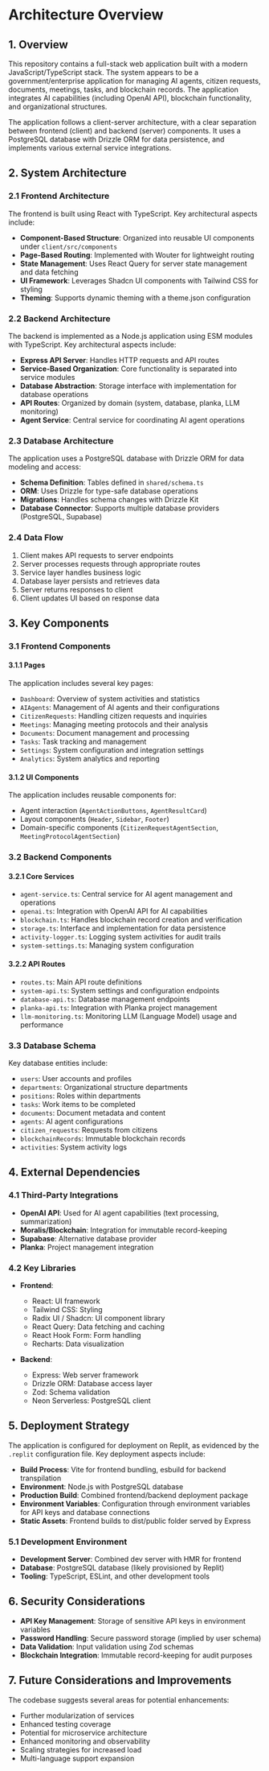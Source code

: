 # Architecture Overview

## 1. Overview

This repository contains a full-stack web application built with a modern JavaScript/TypeScript stack. The system appears to be a government/enterprise application for managing AI agents, citizen requests, documents, meetings, tasks, and blockchain records. The application integrates AI capabilities (including OpenAI API), blockchain functionality, and organizational structures.

The application follows a client-server architecture, with a clear separation between frontend (client) and backend (server) components. It uses a PostgreSQL database with Drizzle ORM for data persistence, and implements various external service integrations.

## 2. System Architecture

### 2.1 Frontend Architecture

The frontend is built using React with TypeScript. Key architectural aspects include:

- **Component-Based Structure**: Organized into reusable UI components under `client/src/components`
- **Page-Based Routing**: Implemented with Wouter for lightweight routing
- **State Management**: Uses React Query for server state management and data fetching
- **UI Framework**: Leverages Shadcn UI components with Tailwind CSS for styling
- **Theming**: Supports dynamic theming with a theme.json configuration

### 2.2 Backend Architecture

The backend is implemented as a Node.js application using ESM modules with TypeScript. Key architectural aspects include:

- **Express API Server**: Handles HTTP requests and API routes
- **Service-Based Organization**: Core functionality is separated into service modules
- **Database Abstraction**: Storage interface with implementation for database operations
- **API Routes**: Organized by domain (system, database, planka, LLM monitoring)
- **Agent Service**: Central service for coordinating AI agent operations

### 2.3 Database Architecture

The application uses a PostgreSQL database with Drizzle ORM for data modeling and access:

- **Schema Definition**: Tables defined in `shared/schema.ts`
- **ORM**: Uses Drizzle for type-safe database operations
- **Migrations**: Handles schema changes with Drizzle Kit
- **Database Connector**: Supports multiple database providers (PostgreSQL, Supabase)

### 2.4 Data Flow

1. Client makes API requests to server endpoints
2. Server processes requests through appropriate routes
3. Service layer handles business logic
4. Database layer persists and retrieves data
5. Server returns responses to client
6. Client updates UI based on response data

## 3. Key Components

### 3.1 Frontend Components

#### 3.1.1 Pages

The application includes several key pages:

- `Dashboard`: Overview of system activities and statistics
- `AIAgents`: Management of AI agents and their configurations
- `CitizenRequests`: Handling citizen requests and inquiries
- `Meetings`: Managing meeting protocols and their analysis
- `Documents`: Document management and processing
- `Tasks`: Task tracking and management
- `Settings`: System configuration and integration settings
- `Analytics`: System analytics and reporting

#### 3.1.2 UI Components

The application includes reusable components for:

- Agent interaction (`AgentActionButtons`, `AgentResultCard`)
- Layout components (`Header`, `Sidebar`, `Footer`)
- Domain-specific components (`CitizenRequestAgentSection`, `MeetingProtocolAgentSection`)

### 3.2 Backend Components

#### 3.2.1 Core Services

- `agent-service.ts`: Central service for AI agent management and operations
- `openai.ts`: Integration with OpenAI API for AI capabilities
- `blockchain.ts`: Handles blockchain record creation and verification
- `storage.ts`: Interface and implementation for data persistence
- `activity-logger.ts`: Logging system activities for audit trails
- `system-settings.ts`: Managing system configuration

#### 3.2.2 API Routes

- `routes.ts`: Main API route definitions
- `system-api.ts`: System settings and configuration endpoints
- `database-api.ts`: Database management endpoints
- `planka-api.ts`: Integration with Planka project management
- `llm-monitoring.ts`: Monitoring LLM (Language Model) usage and performance

### 3.3 Database Schema

Key database entities include:

- `users`: User accounts and profiles
- `departments`: Organizational structure departments
- `positions`: Roles within departments
- `tasks`: Work items to be completed
- `documents`: Document metadata and content
- `agents`: AI agent configurations
- `citizen_requests`: Requests from citizens
- `blockchainRecords`: Immutable blockchain records
- `activities`: System activity logs

## 4. External Dependencies

### 4.1 Third-Party Integrations

- **OpenAI API**: Used for AI agent capabilities (text processing, summarization)
- **Moralis/Blockchain**: Integration for immutable record-keeping
- **Supabase**: Alternative database provider
- **Planka**: Project management integration

### 4.2 Key Libraries

- **Frontend**:
  - React: UI framework
  - Tailwind CSS: Styling
  - Radix UI / Shadcn: UI component library
  - React Query: Data fetching and caching
  - React Hook Form: Form handling
  - Recharts: Data visualization

- **Backend**:
  - Express: Web server framework
  - Drizzle ORM: Database access layer
  - Zod: Schema validation
  - Neon Serverless: PostgreSQL client

## 5. Deployment Strategy

The application is configured for deployment on Replit, as evidenced by the `.replit` configuration file. Key deployment aspects include:

- **Build Process**: Vite for frontend bundling, esbuild for backend transpilation
- **Environment**: Node.js with PostgreSQL database
- **Production Build**: Combined frontend/backend deployment package
- **Environment Variables**: Configuration through environment variables for API keys and database connections
- **Static Assets**: Frontend builds to dist/public folder served by Express

### 5.1 Development Environment

- **Development Server**: Combined dev server with HMR for frontend
- **Database**: PostgreSQL database (likely provisioned by Replit)
- **Tooling**: TypeScript, ESLint, and other development tools

## 6. Security Considerations

- **API Key Management**: Storage of sensitive API keys in environment variables
- **Password Handling**: Secure password storage (implied by user schema)
- **Data Validation**: Input validation using Zod schemas
- **Blockchain Integration**: Immutable record-keeping for audit purposes

## 7. Future Considerations and Improvements

The codebase suggests several areas for potential enhancements:

- Further modularization of services
- Enhanced testing coverage
- Potential for microservice architecture
- Enhanced monitoring and observability
- Scaling strategies for increased load
- Multi-language support expansion